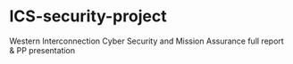 # ICS-security-project
Western Interconnection Cyber Security and Mission Assurance full report &amp; PP presentation
